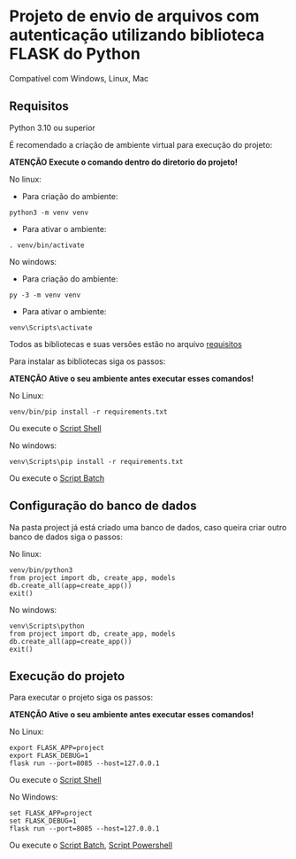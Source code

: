 # Projeto de envio de arquivos com autenticação utilizando biblioteca **FLASK** do **Python**

Compatível com Windows, Linux, Mac

## Requisitos
Python 3.10 ou superior

É recomendado a criação de ambiente virtual para execução do projeto:

**ATENÇÃO Execute o comando dentro do diretorio do projeto!**

No linux:
- Para criação do ambiente:
```
python3 -m venv venv
```
- Para ativar o ambiente:
```
. venv/bin/activate
```
No windows:
- Para criação do ambiente:
```
py -3 -m venv venv
```
- Para ativar o ambiente:
```
venv\Scripts\activate
```
Todos as bibliotecas e suas versões estão no arquivo [requisitos](requirements.txt)

Para instalar as bibliotecas siga os passos:

**ATENÇÃO Ative o seu ambiente antes executar esses comandos!**


No Linux:
```
venv/bin/pip install -r requirements.txt
```
Ou execute o [Script Shell](requirements.sh)

No windows:
```
venv\Scripts\pip install -r requirements.txt
```
Ou execute o [Script Batch](requirements.bat)

## Configuração do banco de dados

Na pasta project já está criado uma banco de dados, caso queira criar outro banco de dados siga o passos:

No linux:
```
venv/bin/python3
from project import db, create_app, models
db.create_all(app=create_app())
exit()
```
No windows:
```
venv\Scripts\python
from project import db, create_app, models
db.create_all(app=create_app())
exit()
```

## Execução do projeto

Para executar o projeto siga os passos:

**ATENÇÃO Ative o seu ambiente antes executar esses comandos!**

No Linux:
```
export FLASK_APP=project
export FLASK_DEBUG=1
flask run --port=8085 --host=127.0.0.1
```
Ou execute o [Script Shell](run.sh)

No Windows:
```
set FLASK_APP=project
set FLASK_DEBUG=1
flask run --port=8085 --host=127.0.0.1
```
Ou execute o [Script Batch](run.bat), [Script Powershell](run.ps1)
